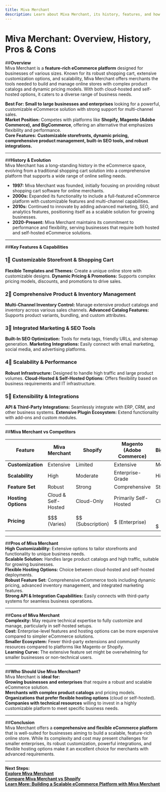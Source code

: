 ```yaml
---
title: Miva Merchant
description: Learn about Miva Merchant, its history, features, and how it compares to other eCommerce platforms.
---
```


# **Miva Merchant: Overview, History, Pros & Cons**

##**Overview**  
Miva Merchant is a **feature-rich eCommerce platform** designed for businesses of various sizes. Known for its robust shopping cart, extensive customization options, and scalability, Miva Merchant offers merchants the tools needed to build and manage online stores with complex product catalogs and dynamic pricing models. With both cloud-hosted and self-hosted options, it caters to a diverse range of business needs.

 **Best For:** **Small to large businesses and enterprises** looking for a powerful, customizable eCommerce solution with strong support for multi-channel sales.  
 **Market Position:** Competes with platforms like **Shopify, Magento (Adobe Commerce), and BigCommerce**, offering an alternative that emphasizes flexibility and performance.  
 **Core Features:** **Customizable storefronts, dynamic pricing, comprehensive product management, built-in SEO tools, and robust integrations.**

---

##**History & Evolution**  
Miva Merchant has a long-standing history in the eCommerce space, evolving from a traditional shopping cart solution into a comprehensive platform that supports a wide range of online selling needs.

- **1997:** Miva Merchant was founded, initially focusing on providing robust shopping cart software for online merchants.
- **2000s:** Expanded its functionality to include a full-featured eCommerce platform with customizable features and multi-channel capabilities.
- **2010s:** Continued to innovate by adding advanced marketing, SEO, and analytics features, positioning itself as a scalable solution for growing businesses.
- **2020-Present:** Miva Merchant maintains its commitment to performance and flexibility, serving businesses that require both hosted and self-hosted eCommerce solutions.

---

##**Key Features & Capabilities**

### **1⃣ Customizable Storefront & Shopping Cart**
 **Flexible Templates and Themes:** Create a unique online store with customizable designs.
 **Dynamic Pricing & Promotions:** Supports complex pricing models, discounts, and promotions to drive sales.

### **2⃣ Comprehensive Product & Inventory Management**
 **Multi-Channel Inventory Control:** Manage extensive product catalogs and inventory across various sales channels.
 **Advanced Catalog Features:** Supports product variants, bundling, and custom attributes.

### **3⃣ Integrated Marketing & SEO Tools**
 **Built-In SEO Optimization:** Tools for meta tags, friendly URLs, and sitemap generation.
 **Marketing Integrations:** Easily connect with email marketing, social media, and advertising platforms.

### **4⃣ Scalability & Performance**
 **Robust Infrastructure:** Designed to handle high traffic and large product volumes.
 **Cloud-Hosted & Self-Hosted Options:** Offers flexibility based on business requirements and IT infrastructure.

### **5⃣ Extensibility & Integrations**
 **API & Third-Party Integrations:** Seamlessly integrate with ERP, CRM, and other business systems.
 **Extensive Plugin Ecosystem:** Extend functionality with add-ons and custom modules.

---

##**Miva Merchant vs Competitors**

| Feature                   | Miva Merchant      | Shopify         | Magento (Adobe Commerce) | BigCommerce       |
|---------------------------|--------------------|-----------------|--------------------------|-------------------|
| **Customization**         |  Extensive       |  Limited       |  Extensive             |  Moderate       |
| **Scalability**           |  High            |  Moderate     |  Enterprise-Grade      |  High           |
| **Feature Set**           |  Robust          |  Strong       |  Comprehensive         |  Strong         |
| **Hosting Options**       |  Cloud & Self-Hosted |  Cloud-Only |  Primarily Self-Hosted  |  Cloud          |
| **Pricing**               | $$$ (Varies)       | $$ (Subscription)| $$$$$ (Enterprise)       | $$-$$$           |

---

##**Pros of Miva Merchant**  
 **High Customizability:** Extensive options to tailor storefronts and functionality to unique business needs.  
 **Scalable Solution:** Handles large product catalogs and high traffic, suitable for growing businesses.  
 **Flexible Hosting Options:** Choice between cloud-hosted and self-hosted deployments.  
 **Robust Feature Set:** Comprehensive eCommerce tools including dynamic pricing, advanced inventory management, and integrated marketing features.  
 **Strong API & Integration Capabilities:** Easily connects with third-party systems for seamless business operations.

---

##**Cons of Miva Merchant**  
 **Complexity:** May require technical expertise to fully customize and manage, particularly in self-hosted setups.  
 **Cost:** Enterprise-level features and hosting options can be more expensive compared to simpler eCommerce solutions.  
 **Smaller Ecosystem:** Fewer third-party extensions and community resources compared to platforms like Magento or Shopify.  
 **Learning Curve:** The extensive feature set might be overwhelming for smaller businesses or non-technical users.

---

##**Who Should Use Miva Merchant?**  
Miva Merchant is **ideal for:**  
 **Growing businesses and enterprises** that require a robust and scalable eCommerce solution.  
 **Merchants with complex product catalogs** and pricing models.  
 **Organizations that prefer flexible hosting options** (cloud or self-hosted).  
 **Companies with technical resources** willing to invest in a highly customizable platform to meet specific business needs.

---

##**Conclusion**  
Miva Merchant offers a **comprehensive and flexible eCommerce platform** that is well-suited for businesses aiming to build a scalable, feature-rich online store. While its complexity and cost may present challenges for smaller enterprises, its robust customization, powerful integrations, and flexible hosting options make it an excellent choice for merchants with advanced requirements.

---

 **Next Steps:**  
 **[Explore Miva Merchant](https://www.miva.com/)**  
 **[Compare Miva Merchant vs Shopify](#)**  
 **[Learn More: Building a Scalable eCommerce Platform with Miva Merchant](#)**
